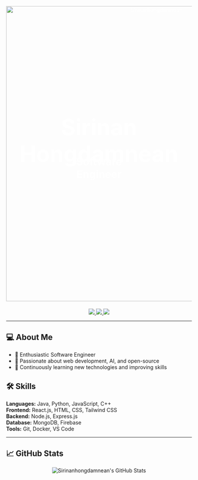 <div style="position: relative; text-align: center; color: white;">
  <img src="https://raw.githubusercontent.com/sirinan-hongdamnean/readme-assets/main/header-galaxy.png" alt="Sirinanhongdamnean" width="800">
  
  <h1 style="position: absolute; top: 35%; left: 50%; transform: translate(-50%, -50%); font-size: 60px; font-weight: bold;">
    Sirinan Hongdamnean
  </h1>
  
  <h3 style="position: absolute; top: 50%; left: 50%; transform: translate(-50%, -50%); font-size: 28px;">
    Software Engineer
  </h3>
</div>

<p align="center" style="margin-top: 20px;">
  <a href="https://github.com/sirinan-hongdamnean">
    <img src="https://img.shields.io/badge/GitHub-181717?style=for-the-badge&logo=github&logoColor=white" />
  </a>
  <a href="https://www.linkedin.com/in/sirinan-hongdamnean/">
    <img src="https://img.shields.io/badge/LinkedIn-0A66C2?style=for-the-badge&logo=linkedin&logoColor=white" />
  </a>
  <a href="mailto:sirinan.hongdamnean@example.com">
    <img src="https://img.shields.io/badge/Email-D14836?style=for-the-badge&logo=gmail&logoColor=white" />
  </a>
</p>

---

## 💻 About Me
- 🔹 Enthusiastic Software Engineer  
- 🔹 Passionate about web development, AI, and open-source  
- 🔹 Continuously learning new technologies and improving skills  

## 🛠️ Skills
**Languages:** Java, Python, JavaScript, C++  
**Frontend:** React.js, HTML, CSS, Tailwind CSS  
**Backend:** Node.js, Express.js  
**Database:** MongoDB, Firebase  
**Tools:** Git, Docker, VS Code  

---

## 📈 GitHub Stats
<p align="center">
  <img src="https://github-readme-stats.vercel.app/api?username=sirinan-hongdamnean&show_icons=true&theme=tokyonight" alt="Sirinanhongdamnean's GitHub Stats" />
</p>
